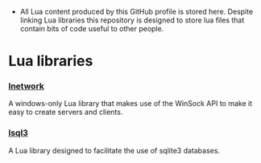 - All Lua content produced by this GitHub profile is stored here. Despite linking Lua libraries this repository is designed to store lua files that contain bits of code useful to other people.

# Lua libraries
### [lnetwork](https://github.com/hadaward/lnetwork)
A windows-only Lua library that makes use of the WinSock API to make it easy to create servers and clients.

### [lsql3](https://github.com/hadaward/lsql3)
A Lua library designed to facilitate the use of sqlite3 databases.
